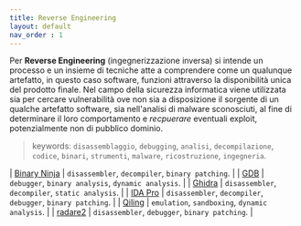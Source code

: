 ```yaml
---
title: Reverse Engineering
layout: default
nav_order : 1
---
```


Per **Reverse Engineering** (ingegnerizzazione inversa) si intende un processo e un insieme di tecniche atte a comprendere come un qualunque artefatto, in questo caso software, funzioni attraverso la disponibilità unica del prodotto finale. Nel campo della sicurezza informatica viene utilizzata sia per cercare vulnerabilità ove non sia a disposizione il sorgente di un qualche artefatto software, sia nell'analisi di malware sconosciuti, al fine di determinare il loro comportamento e *recpuerare* eventuali exploit, potenzialmente non di pubblico dominio.

> keywords: `disassemblaggio`, `debugging`, `analisi`, `decompilazione`, `codice`, `binari`, `strumenti`, `malware`, `ricostruzione`, `ingegneria`.

| [Binary Ninja] | `disassembler`, `decompiler`, `binary patching`. |
| [GDB] | `debugger`, `binary analysis`, `dynamic analysis`. |
| [Ghidra] | `disassembler`, `decompiler`, `static analysis`. |
| [IDA Pro] | `disassembler`, `decompiler`, `debugger`, `binary patching`. |
| [Qiling] | `emulation`, `sandboxing`, `dynamic analysis`. |
| [radare2] | `disassembler`, `debugger`, `binary patching`. |

[Ghidra]: https://ghidra-sre.org/
[radare2]: https://rada.re/n/radare2.html
[GDB]: https://sourceware.org/gdb/
[Qiling]: https://github.com/qilingframework/qiling
[IDA Pro]: https://hex-rays.com/IDA-pro/
[Binary Ninja]: https://binary.ninja/